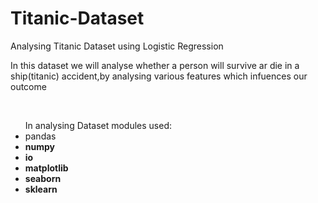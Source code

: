 # Titanic-Dataset
Analysing Titanic Dataset using Logistic Regression<br>
<p>In this dataset we will analyse whether a person will survive ar die in a ship(titanic) accident,by analysing various features which infuences our outcome</p><br>
<ul>In analysing Dataset modules used:<br>
<li>pandas<b></li>
<li>numpy<b></li>
<li>io<b></li>
  <li>matplotlib<b></li>
  <li>seaborn<b></li>
  <li>sklearn<b></li><br>
</ul>


